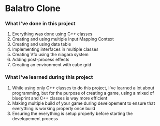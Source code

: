 # Balatro Clone

<h3>What I've done in this project</h3>
<ol>
  <li>Everything was done using C++ classes</li>
  <li>Creating and using multiple Input Mapping Context</li>
  <li>Creating and using data table</li>
  <li>Implementing interfaces in multiple classes</li>
  <li>Creating Vfx using the niagara system</li>
  <li>Adding post-process effects</li>
  <li>Creating an environment with cube grid</li>
</ol>

<h3>What I've learned during this project</h3>
<ol>
  <li>While using only C++ classes to do this project, I've learned a lot about programming, but for the purpose of creating a game, using a mixed of blueprint and C++ classes is way more efficient</li>
  <li>Making multiple build of your game during developement to ensure that everything is working properly once build</li>
  <li>Ensuring the everything is setup properly before starting the developement process</li>
 
</ol>

